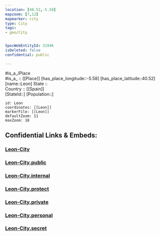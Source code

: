 ```yaml
---
location: [40.52,-5.58] 
mapzoom: [7,12] 
mapmarker: city 
type: City
tags:
- geo/City


SpocWebEntityId: 31946
isDeleted: false
confidential: public

---
```

#is_a_/Place  
#is_a_ :: [[Place]] 
[has_place_longitude::-5.58] 
[has_place_latitude::40.52] 
[name::Leon] 
State ::  
Country :: [[Spain]]  
[StateId::] 
[Population::] 



```leaflet
id: Leon
coordinates: [[Leon]] 
markerFile: [[Leon]] 
defaultZoom: 11 
maxZoom: 18
```


## Confidential Links & Embeds: 

### [Leon-City](/_Standards/Earth/Continent/Europe/Europe~South/Spain/Provinces~Spain/Castilla_y_León/counties~Castillay_León/León/cities~León/Leon-City.md) 

### [Leon-City.public](/_public/Earth/Continent/Europe/Europe~South/Spain/Provinces~Spain/Castilla_y_León/counties~Castillay_León/León/cities~León/Leon-City.public.md) 

### [Leon-City.internal](/_internal/Earth/Continent/Europe/Europe~South/Spain/Provinces~Spain/Castilla_y_León/counties~Castillay_León/León/cities~León/Leon-City.internal.md) 

### [Leon-City.protect](/_protect/Earth/Continent/Europe/Europe~South/Spain/Provinces~Spain/Castilla_y_León/counties~Castillay_León/León/cities~León/Leon-City.protect.md) 

### [Leon-City.private](/_private/Earth/Continent/Europe/Europe~South/Spain/Provinces~Spain/Castilla_y_León/counties~Castillay_León/León/cities~León/Leon-City.private.md) 

### [Leon-City.personal](/_personal/Earth/Continent/Europe/Europe~South/Spain/Provinces~Spain/Castilla_y_León/counties~Castillay_León/León/cities~León/Leon-City.personal.md) 

### [Leon-City.secret](/_secret/Earth/Continent/Europe/Europe~South/Spain/Provinces~Spain/Castilla_y_León/counties~Castillay_León/León/cities~León/Leon-City.secret.md)

